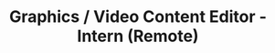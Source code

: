 ---
title: "Graphics / Video Content Editor - Intern (Remote)"
about: "As a Graphics/Video Content Editor, you will play a pivotal role in creating visually compelling and engaging content that aligns with the Kiran Foundation's goals and brand identity. Your responsibilities will include designing, editing, and curating a wide range of graphics content such as images, illustrations, infographics, and videos. With your creative expertise, attention to detail, and technical skills, you will significantly contribute to the overall quality and impact of the Kiran Foundation's visual communication efforts."
startDate: "Start Date: Immediate"
duration: "Duration: 3 - 6 Months"
timeCommitment: "Average : 10 hr/week"
teamSize: "Team Size: 3-5"
responsibilities: |
  - Oversee video content on the Foundation's YouTube Channel
  - Design cover posters for videos
  - Edit videos, video descriptions, and optimize video metadata
  - Create visually appealing images, infographics, and other graphical elements for our website, social media, presentations, and print materials
  - Convert concepts and written content into engaging visuals that enhance understanding and engagement
requirements: |
  - Proficiency in Canva or other graphics editing software
  - Portfolio showcasing diverse, creative, and technically proficient graphics content
  - Understanding of design principles, typography, color theory, and layout techniques
  - Excellent attention to detail and commitment to delivering polished, error-free content
  - Strong communication skills and ability to collaborate effectively in a team environment
  - Experience with video editing and animation software is a plus
url: "graphics-video-content-editor"
---